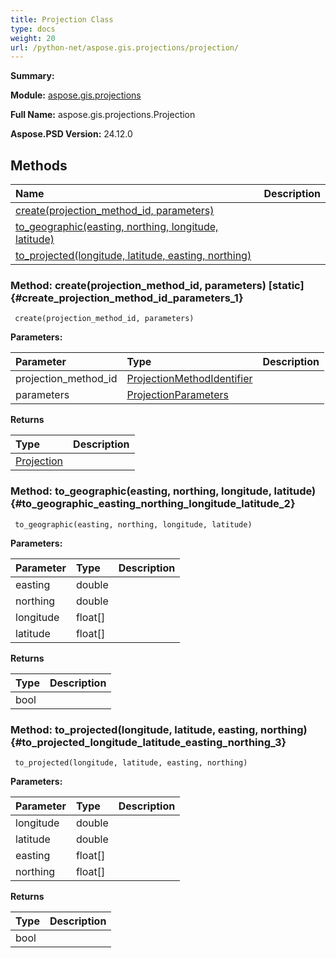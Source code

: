 ```yaml
---
title: Projection Class
type: docs
weight: 20
url: /python-net/aspose.gis.projections/projection/
---
```


**Summary:** 

**Module:** [aspose.gis.projections](/psd/python-net/aspose.gis.projections/)

**Full Name:** aspose.gis.projections.Projection

**Aspose.PSD Version:** 24.12.0

## **Methods**
| **Name** | **Description** |
| :- | :- |
| [create(projection_method_id, parameters)](#create_projection_method_id_parameters_1) |    |
| [to_geographic(easting, northing, longitude, latitude)](#to_geographic_easting_northing_longitude_latitude_2) |    |
| [to_projected(longitude, latitude, easting, northing)](#to_projected_longitude_latitude_easting_northing_3) |    |


### Method: create(projection_method_id, parameters)  [static] {#create_projection_method_id_parameters_1}


```
 create(projection_method_id, parameters) 
```

  

**Parameters:**

| Parameter | Type | Description |
| :- | :- | :- |
| projection_method_id | [ProjectionMethodIdentifier](/psd/python-net/aspose.gis.projections/projectionmethodidentifier) |  |
| parameters | [ProjectionParameters](/psd/python-net/aspose.gis.projections/projectionparameters) |  |

**Returns**

| Type | Description |
| :- | :- |
| [Projection](/psd/python-net/aspose.gis.spatialreferencing/projection) |  |


### Method: to_geographic(easting, northing, longitude, latitude) {#to_geographic_easting_northing_longitude_latitude_2}


```
 to_geographic(easting, northing, longitude, latitude) 
```

  

**Parameters:**

| Parameter | Type | Description |
| :- | :- | :- |
| easting | double |  |
| northing | double |  |
| longitude | float[] |  |
| latitude | float[] |  |

**Returns**

| Type | Description |
| :- | :- |
| bool |  |


### Method: to_projected(longitude, latitude, easting, northing) {#to_projected_longitude_latitude_easting_northing_3}


```
 to_projected(longitude, latitude, easting, northing) 
```

  

**Parameters:**

| Parameter | Type | Description |
| :- | :- | :- |
| longitude | double |  |
| latitude | double |  |
| easting | float[] |  |
| northing | float[] |  |

**Returns**

| Type | Description |
| :- | :- |
| bool |  |


